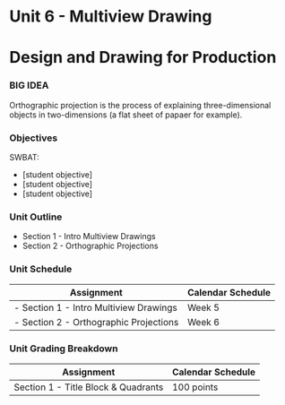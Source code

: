 # Unit 6 - Multiview Drawing

# Design and Drawing for Production

### BIG IDEA
Orthographic projection is the process of explaining three-dimensional objects in two-dimensions (a flat sheet of papaer for example).

### Objectives

SWBAT:

- [student objective]
- [student objective]
- [student objective]

### Unit Outline

- Section 1 - Intro Multiview Drawings
- Section 2 - Orthographic Projections

### Unit Schedule

| Assignment  | Calendar Schedule |
| ------------- | ------------- |
| - Section 1 - Intro Multiview Drawings | Week 5   |
| - Section 2 - Orthographic Projections | Week 6   |

### Unit Grading Breakdown

| Assignment  | Calendar Schedule |
| ------------- | ------------- |
| Section 1 - Title Block & Quadrants  | 100 points   |
